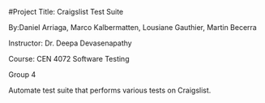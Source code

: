 #Project Title: Craigslist Test Suite

By:Daniel Arriaga, Marco Kalbermatten, Lousiane Gauthier, Martin Becerra

Instructor: Dr. Deepa Devasenapathy

Course: CEN 4072 Software Testing

Group 4


Automate test suite that performs various tests on Craigslist.
